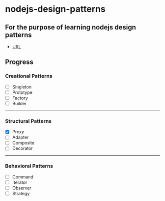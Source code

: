 # nodejs-design-patterns

## For the purpose of learning nodejs design patterns
- [URL](https://www.linkedin.com/learning/node-js-design-patterns)

## Progress
### Creational Patterns
- [ ] Singleton
- [ ] Prototype
- [ ] Factory
- [ ] Builder
---
### Structural Patterns
- [x] Proxy
- [ ] Adapter
- [ ] Composite
- [ ] Decorator
---
### Behavioral Patterns
- [ ] Command
- [ ] Iterator
- [ ] Observer
- [ ] Strategy